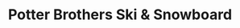 ---
title: "Potter Brothers Ski & Snowboard"
url: /poughkeepsie/potter-brothers-ski-and-snowboard/
shop: sports
---